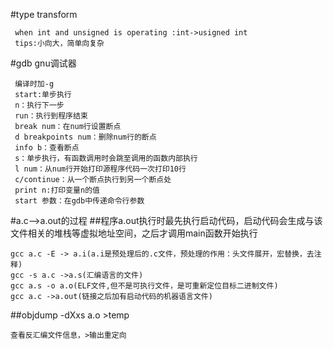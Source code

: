 #type transform

     when int and unsigned is operating :int->usigned int
     tips:小向大，简单向复杂

#gdb gnu调试器

     编译时加-g
	 start:单步执行
	 n：执行下一步
	 run：执行到程序结束
	 break num：在num行设置断点
	 d breakpoints num：删除num行的断点
	 info b：查看断点
	 s：单步执行，有函数调用时会跳至调用的函数内部执行
	 l num：从num行开始打印源程序代码一次打印10行
	 c/continue：从一个断点执行到另一个断点处
	 print n:打印变量n的值
	 start 参数：在gdb中传递命令行参数

#a.c-->a.out的过程
##程序a.out执行时最先执行启动代码，启动代码会生成与该文件相关的堆栈等虚拟地址空间，之后才调用main函数开始执行

    gcc a.c -E -> a.i(a.i是预处理后的.c文件，预处理的作用：头文件展开，宏替换，去注释)
	gcc -s a.c ->a.s(汇编语言的文件)
	gcc a.s -o a.o(ELF文件,但不是可执行文件，是可重新定位目标二进制文件)
	gcc a.c ->a.out(链接之后加有启动代码的机器语言文件)

##objdump -dXxs a.o >temp

    查看反汇编文件信息，>输出重定向
